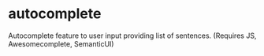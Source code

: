 # autocomplete
Autocomplete feature to user input providing list of sentences. (Requires JS, Awesomecomplete, SemanticUI)
